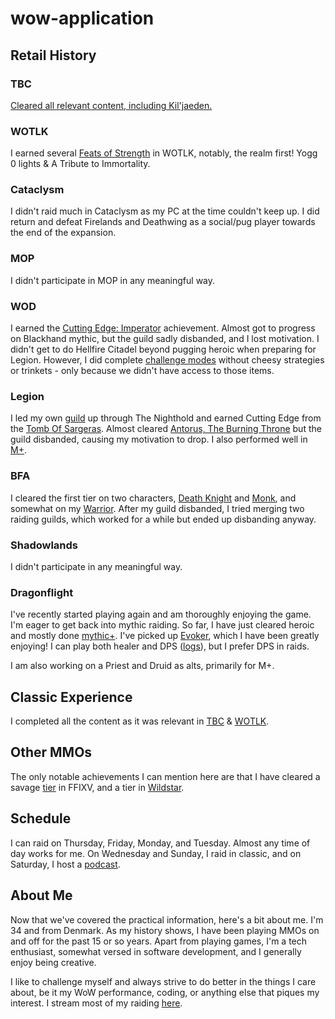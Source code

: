 # wow-application

## Retail History
### TBC
[Cleared all relevant content, including Kil'jaeden.](https://worldofwarcraft.blizzard.com/en-gb/character/eu/tarren-mill/lancedrake/achievements/dungeons-raids/the-burning-crusade)

### WOTLK
I earned several [Feats of Strength](https://worldofwarcraft.blizzard.com/en-gb/character/eu/tarren-mill/lancedrake/achievements/feats-of-strength/raids) in WOTLK, notably, the realm first! Yogg 0 lights & A Tribute to Immortality.

### Cataclysm
I didn't raid much in Cataclysm as my PC at the time couldn't keep up. I did return and defeat Firelands and Deathwing as a social/pug player towards the end of the expansion.

### MOP
I didn't participate in MOP in any meaningful way.

### WOD
I earned the [Cutting Edge: Imperator](https://worldofwarcraft.blizzard.com/en-gb/character/eu/tarren-mill/lancedrake/achievements/feats-of-strength/raids) achievement. Almost got to progress on Blackhand mythic, but the guild sadly disbanded, and I lost motivation. I didn't get to do Hellfire Citadel beyond pugging heroic when preparing for Legion. However, I did complete [challenge modes](https://worldofwarcraft.blizzard.com/en-gb/character/eu/tarren-mill/lancedrake/achievements/legacy/dungeons) without cheesy strategies or trinkets - only because we didn't have access to those items.

### Legion
I led my own [guild](https://www.warcraftlogs.com/character/eu/the-maelstrom/lancelol?zone=10) up through The Nighthold and earned Cutting Edge from the [Tomb Of Sargeras](https://www.warcraftlogs.com/character/eu/tarren-mill/lanceqt?zone=17#zone=13). Almost cleared [Antorus, The Burning Throne](https://www.warcraftlogs.com/character/eu/tarren-mill/lanceqt?zone=17#) but the guild disbanded, causing my motivation to drop. I also performed well in [M+](https://raider.io/characters/eu/tarren-mill/Lanceqt#season=season-7.3.2).

### BFA
I cleared the first tier on two characters, [Death Knight](https://www.warcraftlogs.com/character/eu/tarren-mill/lanceqt?zone=24#zone=19) and [Monk](https://www.warcraftlogs.com/character/eu/tarren-mill/littlelance?zone=24#zone=19), and somewhat on my [Warrior](https://www.warcraftlogs.com/character/eu/tarren-mill/lanceblast?zone=24#zone=19). After my guild disbanded, I tried merging two raiding guilds, which worked for a while but ended up disbanding anyway.

### Shadowlands
I didn't participate in any meaningful way.

### Dragonflight
I've recently started playing again and am thoroughly enjoying the game. I'm eager to get back into mythic raiding. So far, I have just cleared heroic and mostly done [mythic+](https://raider.io/characters/eu/tarren-mill/Lancedrake). I've picked up [Evoker](https://worldofwarcraft.blizzard.com/en-gb/character/eu/tarren-mill/lancedrake), which I have been greatly enjoying! I can play both healer and DPS ([logs](https://www.warcraftlogs.com/character/eu/tarren-mill/lancedrake)), but I prefer DPS in raids.

I am also working on a Priest and Druid as alts, primarily for M+.

## Classic Experience 
I completed all the content as it was relevant in [TBC](https://classic.warcraftlogs.com/character/eu/mirage-raceway/lanceqt?zone=1013#zone=1011) & [WOTLK](https://classic.warcraftlogs.com/character/eu/golemagg/lancedots).

## Other MMOs
The only notable achievements I can mention here are that I have cleared a savage [tier](https://www.fflogs.com/character/eu/cerberus/lance%20qt#zone=49) in FFIXV, and a tier in [Wildstar](https://www.wildstarlogs.com/character/eu/jabbit/lancelol%20betasword?zone=2#zone=1).

## Schedule
I can raid on Thursday, Friday, Monday, and Tuesday. Almost any time of day works for me. On Wednesday and Sunday, I raid in classic, and on Saturday, I host a [podcast](https://www.youtube.com/@TheDresdenFilesPodcastShow).

## About Me
Now that we've covered the practical information, here's a bit about me. I'm 34 and from Denmark. As my history shows, I have been playing MMOs on and off for the past 15 or so years. Apart from playing games, I'm a tech enthusiast, somewhat versed in software development, and I generally enjoy being creative.

I like to challenge myself and always strive to do better in the things I care about, be it my WoW performance, coding, or anything else that piques my interest. I stream most of my raiding [here](https://www.twitch.tv/lanc3qt).
